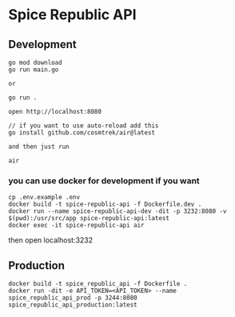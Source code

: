 # Spice Republic API

## Development

```
go mod download
go run main.go

or

go run .

open http://localhost:8080

// if you want to use auto-reload add this
go install github.com/cosmtrek/air@latest

and then just run 

air
```

### you can use docker for development if you want
```
cp .env.example .env
docker build -t spice-republic-api -f Dockerfile.dev .
docker run --name spice-republic-api-dev -dit -p 3232:8080 -v $(pwd):/usr/src/app spice-republic-api:latest
docker exec -it spice-republic-api air
```

then open localhost:3232


## Production
```
docker build -t spice_republic_api -f Dockerfile .
docker run -dit -e API_TOKEN=<API_TOKEN> --name spice_republic_api_prod -p 3244:8080  spice_republic_api_production:latest
